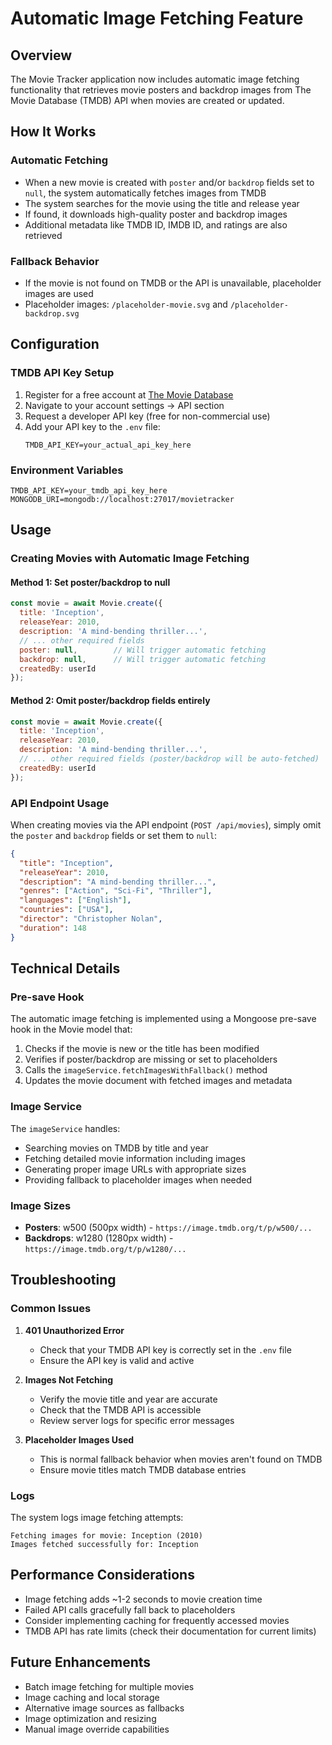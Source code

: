 # Automatic Image Fetching Feature

## Overview

The Movie Tracker application now includes automatic image fetching functionality that retrieves movie posters and backdrop images from The Movie Database (TMDB) API when movies are created or updated.

## How It Works

### Automatic Fetching
- When a new movie is created with `poster` and/or `backdrop` fields set to `null`, the system automatically fetches images from TMDB
- The system searches for the movie using the title and release year
- If found, it downloads high-quality poster and backdrop images
- Additional metadata like TMDB ID, IMDB ID, and ratings are also retrieved

### Fallback Behavior
- If the movie is not found on TMDB or the API is unavailable, placeholder images are used
- Placeholder images: `/placeholder-movie.svg` and `/placeholder-backdrop.svg`

## Configuration

### TMDB API Key Setup
1. Register for a free account at [The Movie Database](https://www.themoviedb.org/)
2. Navigate to your account settings → API section
3. Request a developer API key (free for non-commercial use)
4. Add your API key to the `.env` file:
   ```
   TMDB_API_KEY=your_actual_api_key_here
   ```

### Environment Variables
```env
TMDB_API_KEY=your_tmdb_api_key_here
MONGODB_URI=mongodb://localhost:27017/movietracker
```

## Usage

### Creating Movies with Automatic Image Fetching

#### Method 1: Set poster/backdrop to null
```javascript
const movie = await Movie.create({
  title: 'Inception',
  releaseYear: 2010,
  description: 'A mind-bending thriller...',
  // ... other required fields
  poster: null,        // Will trigger automatic fetching
  backdrop: null,      // Will trigger automatic fetching
  createdBy: userId
});
```

#### Method 2: Omit poster/backdrop fields entirely
```javascript
const movie = await Movie.create({
  title: 'Inception',
  releaseYear: 2010,
  description: 'A mind-bending thriller...',
  // ... other required fields (poster/backdrop will be auto-fetched)
  createdBy: userId
});
```

### API Endpoint Usage
When creating movies via the API endpoint (`POST /api/movies`), simply omit the `poster` and `backdrop` fields or set them to `null`:

```json
{
  "title": "Inception",
  "releaseYear": 2010,
  "description": "A mind-bending thriller...",
  "genres": ["Action", "Sci-Fi", "Thriller"],
  "languages": ["English"],
  "countries": ["USA"],
  "director": "Christopher Nolan",
  "duration": 148
}
```

## Technical Details

### Pre-save Hook
The automatic image fetching is implemented using a Mongoose pre-save hook in the Movie model that:
1. Checks if the movie is new or the title has been modified
2. Verifies if poster/backdrop are missing or set to placeholders
3. Calls the `imageService.fetchImagesWithFallback()` method
4. Updates the movie document with fetched images and metadata

### Image Service
The `imageService` handles:
- Searching movies on TMDB by title and year
- Fetching detailed movie information including images
- Generating proper image URLs with appropriate sizes
- Providing fallback to placeholder images when needed

### Image Sizes
- **Posters**: w500 (500px width) - `https://image.tmdb.org/t/p/w500/...`
- **Backdrops**: w1280 (1280px width) - `https://image.tmdb.org/t/p/w1280/...`

## Troubleshooting

### Common Issues

1. **401 Unauthorized Error**
   - Check that your TMDB API key is correctly set in the `.env` file
   - Ensure the API key is valid and active

2. **Images Not Fetching**
   - Verify the movie title and year are accurate
   - Check that the TMDB API is accessible
   - Review server logs for specific error messages

3. **Placeholder Images Used**
   - This is normal fallback behavior when movies aren't found on TMDB
   - Ensure movie titles match TMDB database entries

### Logs
The system logs image fetching attempts:
```
Fetching images for movie: Inception (2010)
Images fetched successfully for: Inception
```

## Performance Considerations

- Image fetching adds ~1-2 seconds to movie creation time
- Failed API calls gracefully fall back to placeholders
- Consider implementing caching for frequently accessed movies
- TMDB API has rate limits (check their documentation for current limits)

## Future Enhancements

- Batch image fetching for multiple movies
- Image caching and local storage
- Alternative image sources as fallbacks
- Image optimization and resizing
- Manual image override capabilities